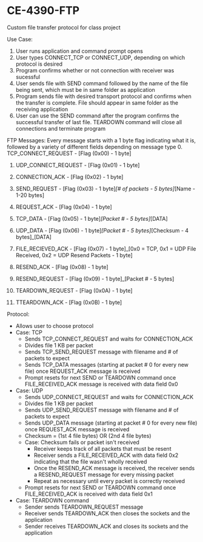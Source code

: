 # CE-4390-FTP
Custom file transfer protocol for class project

Use Case:
  1. User runs application and command prompt opens
  2. User types CONNECT_TCP or CONNECT_UDP, depending on which protocol is desired
  3. Program confirms whether or not connection with receiver was sucessful
  4. User sends file with SEND command followed by the name of the file being sent, which must be in same folder as application
  5. Program sends file with desired transport protocol and confirms when the transfer is complete. File should appear in same folder
     as the receiving application
  6. User can use the SEND command after the program confirms the successful transfer of last file. TEARDOWN command will close all
     connections and terminate program
     
FTP Messages:
Every message starts with a 1 byte flag indicating what it is, followed by a variety of different fields depending on message type
0. TCP_CONNECT_REQUEST - [Flag (0x00) - 1 byte]

1. UDP_CONNECT_REQUEST - [Flag (0x01) - 1 byte]

2. CONNECTION_ACK - [Flag (0x02) - 1 byte]

3. SEND_REQUEST - [Flag (0x03) - 1 byte]_[# of packets - 5 bytes]_[Name - 1-20 bytes]

4. REQUEST_ACK - [Flag (0x04) - 1 byte]

5. TCP_DATA - [Flag (0x05) - 1 byte]_[Packet # - 5 bytes]_[DATA]

6. UDP_DATA - [Flag (0x06) - 1 byte]_[Packet # - 5 bytes]_[Checksum - 4 bytes]_[DATA]

7. FILE_RECIEVED_ACK - [Flag (0x07) - 1 byte]_[0x0 = TCP, 0x1 = UDP File Received, 0x2 = UDP Resend Packets - 1 byte]

8. RESEND_ACK - [Flag (0x08) - 1 byte]

9. RESEND_REQUEST - [Flag (0x09) - 1 byte]_[Packet # - 5 bytes]

10. TEARDOWN_REQUEST - [Flag (0x0A) - 1 byte]

11. TTEARDOWN_ACK - [Flag (0x0B) - 1 byte]

Protocol:
- Allows user to choose protocol
- Case: TCP
  - Sends TCP_CONNECT_REQUEST and waits for CONNECTION_ACK
  - Divides file 1 KB per packet
  - Sends TCP_SEND_REQUEST message with filename and # of packets to expect
  - Sends TCP_DATA messages (starting at packet # 0 for every new file) once REQUEST_ACK message is received
  - Prompt resets for next SEND or TEARDOWN command once FILE_RECEIVED_ACK message is received with data field 0x0
- Case: UDP
  - Sends UDP_CONNECT_REQUEST and waits for CONNECTION_ACK
  - Divides file 1 KB per packet
  - Sends UDP_SEND_REQUEST message with filename and # of packets to expect
  - Sends UDP_DATA message (starting at packet # 0 for every new file) once REQUEST_ACK message is received
  - Checksum = (1st 4 file bytes) OR (2nd 4 file bytes)
  - Case: Checksum fails or packet isn't received
    - Receiver keeps track of all packets that must be resent
    - Receiver sends a FILE_RECEIVED_ACK with data field 0x2 indicating that the file wasn't wholly received
    - Once the RESEND_ACK message is received, the receiver sends a RESEND_REQUEST message for every missing packet
    - Repeat as necessary until every packet is correctly received
  - Prompt resets for next SEND or TEARDOWN command once FILE_RECEIVED_ACK is received with data field 0x1
- Case: TEARDOWN command
  - Sender sends TEARDOWN_REQUEST message
  - Receiver sends TEARDOWN_ACK then closes the sockets and the application
  - Sender receives TEARDOWN_ACK and closes its sockets and the application
